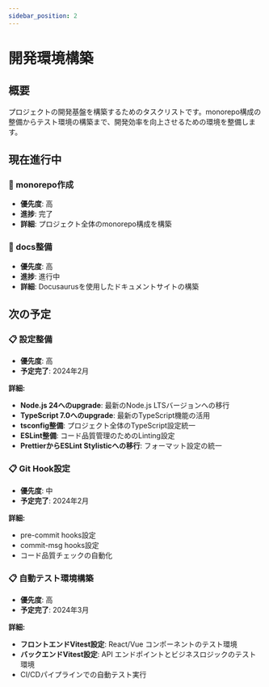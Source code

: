 ```yaml
---
sidebar_position: 2
---
```


# 開発環境構築

## 概要

プロジェクトの開発基盤を構築するためのタスクリストです。monorepo構成の整備からテスト環境の構築まで、開発効率を向上させるための環境を整備します。

## 現在進行中

### 🚧 monorepo作成
- **優先度**: 高
- **進捗**: 完了
- **詳細**: プロジェクト全体のmonorepo構成を構築

### 🚧 docs整備
- **優先度**: 高
- **進捗**: 進行中
- **詳細**: Docusaurusを使用したドキュメントサイトの構築

## 次の予定

### 📋 設定整備
- **優先度**: 高
- **予定完了**: 2024年2月

**詳細:**
- **Node.js 24へのupgrade**: 最新のNode.js LTSバージョンへの移行
- **TypeScript 7.0へのupgrade**: 最新のTypeScript機能の活用
- **tsconfig整備**: プロジェクト全体のTypeScript設定統一
- **ESLint整備**: コード品質管理のためのLinting設定
- **PrettierからESLint Stylisticへの移行**: フォーマット設定の統一

### 📋 Git Hook設定
- **優先度**: 中
- **予定完了**: 2024年2月

**詳細:**
- pre-commit hooks設定
- commit-msg hooks設定
- コード品質チェックの自動化

### 📋 自動テスト環境構築
- **優先度**: 高
- **予定完了**: 2024年3月

**詳細:**
- **フロントエンドVitest設定**: React/Vue コンポーネントのテスト環境
- **バックエンドVitest設定**: API エンドポイントとビジネスロジックのテスト環境
- CI/CDパイプラインでの自動テスト実行 